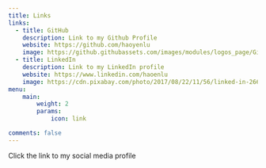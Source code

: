 ```yaml
---
title: Links
links:
  - title: GitHub
    description: Link to my Github Profile
    website: https://github.com/haoyenlu
    image: https://github.githubassets.com/images/modules/logos_page/GitHub-Mark.png
  - title: LinkedIn
    description: Link to my LinkedIn profile
    website: https://www.linkedin.com/haoenlu
    image: https://cdn.pixabay.com/photo/2017/08/22/11/56/linked-in-2668700_1280.png
menu:
    main: 
        weight: 2
        params:
            icon: link

comments: false
---
```


Click the link to my social media profile